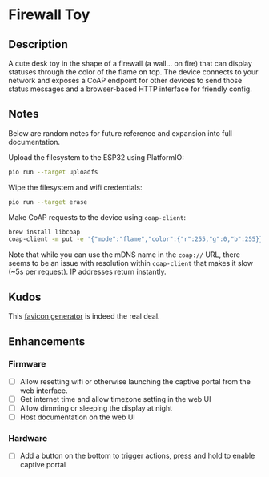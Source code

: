 # Firewall Toy

## Description

A cute desk toy in the shape of a firewall (a wall... on fire) that can display statuses through the color of the flame on top. The device connects to your network and exposes a CoAP endpoint for other devices to send those status messages and a browser-based HTTP interface for friendly config.


## Notes

Below are random notes for future reference and expansion into full documentation.

Upload the filesystem to the ESP32 using PlatformIO:

```bash
pio run --target uploadfs
```

Wipe the filesystem and wifi credentials:

```bash
pio run --target erase
```

Make CoAP requests to the device using `coap-client`:

```bash
brew install libcoap
coap-client -m put -e '{"mode":"flame","color":{"r":255,"g":0,"b":255}}' coap://<ip>/mode
```

Note that while you can use the mDNS name in the `coap://` URL, there seems to be an issue with resolution within `coap-client` that makes it slow (~5s per request). IP addresses return instantly.


## Kudos

This [favicon generator](https://realfavicongenerator.net) is indeed the real deal.


## Enhancements

### Firmware

- [ ] Allow resetting wifi or otherwise launching the captive portal from the web interface.
- [ ] Get internet time and allow timezone setting in the web UI
- [ ] Allow dimming or sleeping the display at night
- [ ] Host documentation on the web UI

### Hardware

- [ ] Add a button on the bottom to trigger actions, press and hold to enable captive portal
